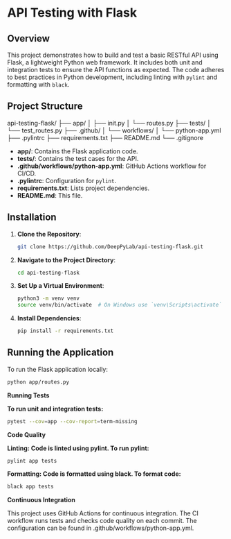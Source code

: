 # API Testing with Flask

## Overview

This project demonstrates how to build and test a basic RESTful API using Flask, a lightweight Python web framework. It includes both unit and integration tests to ensure the API functions as expected. The code adheres to best practices in Python development, including linting with `pylint` and formatting with `black`.

## Project Structure

api-testing-flask/
├── app/
│ ├── init.py
│ └── routes.py
├── tests/
│ └── test_routes.py
├── .github/
│ └── workflows/
│ └── python-app.yml
├── .pylintrc
├── requirements.txt
├── README.md
└── .gitignore


- **app/**: Contains the Flask application code.
- **tests/**: Contains the test cases for the API.
- **.github/workflows/python-app.yml**: GitHub Actions workflow for CI/CD.
- **.pylintrc**: Configuration for `pylint`.
- **requirements.txt**: Lists project dependencies.
- **README.md**: This file.

## Installation

1. **Clone the Repository**:
    ```bash
    git clone https://github.com/DeepPyLab/api-testing-flask.git
    ```

2. **Navigate to the Project Directory**:
    ```bash
    cd api-testing-flask
    ```

3. **Set Up a Virtual Environment**:
    ```bash
    python3 -m venv venv
    source venv/bin/activate  # On Windows use `venv\Scripts\activate`
    ```

4. **Install Dependencies**:
    ```bash
    pip install -r requirements.txt
    ```

## Running the Application

To run the Flask application locally:
```bash
python app/routes.py
```

**Running Tests**

**To run unit and integration tests:**

```bash
pytest --cov=app --cov-report=term-missing
```

**Code Quality**

**Linting: Code is linted using pylint. To run pylint:**

```bash
pylint app tests
```

**Formatting: Code is formatted using black. To format code:**

```bash
black app tests
```

**Continuous Integration**

This project uses GitHub Actions for continuous integration. The CI workflow runs tests and checks code quality on each commit. The configuration can be found in .github/workflows/python-app.yml.

